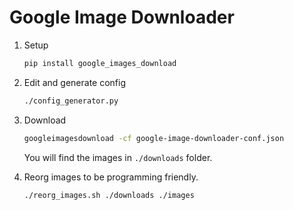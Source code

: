 # Google Image Downloader

1. Setup

   ```bash
   pip install google_images_download
   ```

1. Edit and generate config

   ```bash
   ./config_generator.py
   ```

1. Download

   ```bash
   googleimagesdownload -cf google-image-downloader-conf.json
   ```
   You will find the images in `./downloads` folder.

1. Reorg images to be programming friendly.

   ```bash
   ./reorg_images.sh ./downloads ./images
   ```
